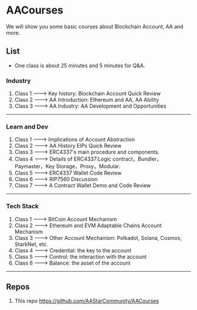 # AACourses

We will show you some basic courses about Blockchain Account, AA and more.

## List
+ One class is about 25 minutes and 5 minutes for Q&A.

### Industry

1. Class 1 ---> Key history: Blockchain Account Quick Review
2. Class 2 ---> AA Introduction: Ethereum and AA, AA Ability
3. Class 3 ---> AA Industry: AA Development and Opportunities

----

### Learn and Dev
1. Class 1 ---> Implications of Account Abstraction
2. Class 2 ---> AA History EIPs Quick Review
3. Class 3 ---> ERC4337's main procedure and components.
4. Class 4 ---> Details of ERC4337:Logic contract，Bundler，Paymaster，Key Storage，Proxy，Modular.
5. Class 5 ---> ERC4337 Wallet Code Review
6. Class 6 ---> RIP7560 Discussion
7. Class 7 ---> A Contract Wallet Demo and Code Review

----

### Tech Stack
1. Class 1 ---> BitCoin Account Mechanism
2. Class 2 ---> Ethereum and EVM Adaptable Chains Account Mechanism
3. Class 3 ---> Other Account Mechanism: Polkadot, Solana, Cosmos, StarkNet, etc.
4. Class 4 ---> Credential: the key to the account
5. Class 5 ---> Control: the interaction with the account
6. Class 6 ---> Balance: the asset of the account
---
## Repos
1. This repo https://github.com/AAStarCommunity/AACourses
